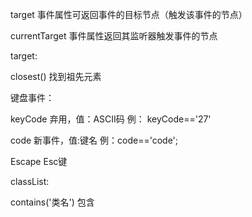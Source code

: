 


target              事件属性可返回事件的目标节点（触发该事件的节点）

currentTarget       事件属性返回其监听器触发事件的节点


target:

closest()           找到祖先元素

键盘事件：

keyCode             弃用，值：ASCII码  例： keyCode=='27'

code                新事件，值:键名  例：code=='code';

Escape              Esc键


classList:

contains('类名')    包含